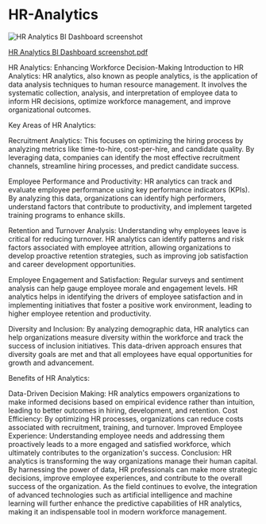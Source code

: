 # HR-Analytics
![HR Analytics BI Dashboard screenshot](https://github.com/PURNADATASCIENCE/HR-Analytics/assets/139790632/f013075e-abb1-4b71-ad43-3ca6a6d41b97)


[HR Analytics BI Dashboard screenshot.pdf](https://github.com/user-attachments/files/16039247/HR.Analytics.BI.Dashboard.screenshot.pdf)

HR Analytics: Enhancing Workforce Decision-Making
Introduction to HR Analytics: HR analytics, also known as people analytics, is the application of data analysis techniques to human resource management. It involves the systematic collection, analysis, and interpretation of employee data to inform HR decisions, optimize workforce management, and improve organizational outcomes.

Key Areas of HR Analytics:

Recruitment Analytics: This focuses on optimizing the hiring process by analyzing metrics like time-to-hire, cost-per-hire, and candidate quality. By leveraging data, companies can identify the most effective recruitment channels, streamline hiring processes, and predict candidate success.

Employee Performance and Productivity: HR analytics can track and evaluate employee performance using key performance indicators (KPIs). By analyzing this data, organizations can identify high performers, understand factors that contribute to productivity, and implement targeted training programs to enhance skills.

Retention and Turnover Analysis: Understanding why employees leave is critical for reducing turnover. HR analytics can identify patterns and risk factors associated with employee attrition, allowing organizations to develop proactive retention strategies, such as improving job satisfaction and career development opportunities.

Employee Engagement and Satisfaction: Regular surveys and sentiment analysis can help gauge employee morale and engagement levels. HR analytics helps in identifying the drivers of employee satisfaction and in implementing initiatives that foster a positive work environment, leading to higher employee retention and productivity.

Diversity and Inclusion: By analyzing demographic data, HR analytics can help organizations measure diversity within the workforce and track the success of inclusion initiatives. This data-driven approach ensures that diversity goals are met and that all employees have equal opportunities for growth and advancement.

Benefits of HR Analytics:

Data-Driven Decision Making: HR analytics empowers organizations to make informed decisions based on empirical evidence rather than intuition, leading to better outcomes in hiring, development, and retention.
Cost Efficiency: By optimizing HR processes, organizations can reduce costs associated with recruitment, training, and turnover.
Improved Employee Experience: Understanding employee needs and addressing them proactively leads to a more engaged and satisfied workforce, which ultimately contributes to the organization's success.
Conclusion: HR analytics is transforming the way organizations manage their human capital. By harnessing the power of data, HR professionals can make more strategic decisions, improve employee experiences, and contribute to the overall success of the organization. As the field continues to evolve, the integration of advanced technologies such as artificial intelligence and machine learning will further enhance the predictive capabilities of HR analytics, making it an indispensable tool in modern workforce management.



